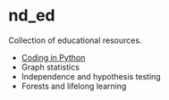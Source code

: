 # nd_ed
Collection of educational resources.

- [Coding in Python](https://github.com/neurodata/nd_ed/blob/main/coding_python.md)
- Graph statistics
- Independence and hypothesis testing
- Forests and lifelong learning
